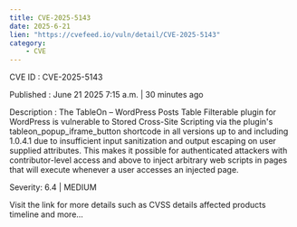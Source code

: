 ```yaml
---
title: CVE-2025-5143
date: 2025-6-21
lien: "https://cvefeed.io/vuln/detail/CVE-2025-5143"
category:
    - CVE
---
```


CVE ID : CVE-2025-5143

Published :  June 21
2025
7:15 a.m. | 30 minutes ago

Description : The TableOn – WordPress Posts Table Filterable plugin for WordPress is vulnerable to Stored Cross-Site Scripting via the plugin's tableon_popup_iframe_button shortcode in all versions up to
and including
1.0.4.1 due to insufficient input sanitization and output escaping on user supplied attributes. This makes it possible for authenticated attackers
with contributor-level access and above
to inject arbitrary web scripts in pages that will execute whenever a user accesses an injected page.

Severity: 6.4 | MEDIUM

Visit the link for more details
such as CVSS details
affected products
timeline
and more...
